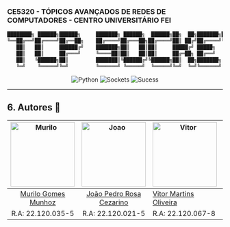 ### CE5320 - TÓPICOS AVANÇADOS DE REDES DE COMPUTADORES - CENTRO UNIVERSITÁRIO FEI
```bash
████████╗ ██████╗██████╗     ███████╗ ██████╗  ██████╗██╗  ██╗███████╗████████╗     ██████╗██╗  ██╗ █████╗ ████████╗
╚══██╔══╝██╔════╝██╔══██╗    ██╔════╝██╔═══██╗██╔════╝██║ ██╔╝██╔════╝╚══██╔══╝    ██╔════╝██║  ██║██╔══██╗╚══██╔══╝
   ██║   ██║     ██████╔╝    ███████╗██║   ██║██║     █████╔╝ █████╗     ██║       ██║     ███████║███████║   ██║   
   ██║   ██║     ██╔═══╝     ╚════██║██║   ██║██║     ██╔═██╗ ██╔══╝     ██║       ██║     ██╔══██║██╔══██║   ██║   
   ██║   ╚██████╗██║         ███████║╚██████╔╝╚██████╗██║  ██╗███████╗   ██║       ╚██████╗██║  ██║██║  ██║   ██║   
   ╚═╝    ╚═════╝╚═╝         ╚══════╝ ╚═════╝  ╚═════╝╚═╝  ╚═╝╚══════╝   ╚═╝        ╚═════╝╚═╝  ╚═╝╚═╝  ╚═╝   ╚═╝   
```
<p align="center">
  <img alt="Python" src= "https://img.shields.io/badge/Python-3776AB?style=for-the-badge&logo=python&logoColor=white"/>
  <img alt="Sockets" src= "https://img.shields.io/badge/-SOCKETS-blue"/>
  <img alt="Sucess" src= "https://img.shields.io/badge/-SUCCESS-green"/>
</p>

***

## 6. Autores 🤖

| <img src="https://avatars.githubusercontent.com/u/62662399?v=4" alt="Murilo" width="150"/> | <img src="https://avatars.githubusercontent.com/u/69048604?v=4" alt="Joao" width="150"/> | <img src="https://avatars.githubusercontent.com/u/65295232?v=4" alt="Vitor" width="150"/> | <img src="https://avatars.githubusercontent.com/u/4358822?v=4" alt="Guilherme" width="150"/> |
|:-------------------------------------------------------------------------------------------:|:-------------------------------------------------------------------------------------------:|---------------------------------------------------------------------------------------------|--------------------------------------------------------------------------------------------|
| [Murilo Gomes Munhoz](https://github.com/MuriloGomesMunhoz)                                 | [João Pedro Rosa Cezarino](https://github.com/akajhon)                                      | [Vitor Martins Oliveira](https://github.com/vihmar)                                         | [Guilherme Brigagão Cabelo](https://github.com/rmgg)                                       |
| R.A: 22.120.035-5                                                                           | R.A: 22.120.021-5                                                                           | R.A: 22.120.067-8                                                                           | R.A: 22.120.071-0                                                                          |
